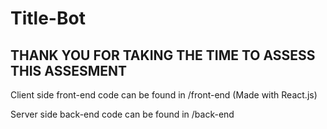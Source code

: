 # Title-Bot

## THANK YOU FOR TAKING THE TIME TO ASSESS THIS ASSESMENT

Client side front-end code can be found in /front-end (Made with React.js)

Server side back-end code can be found in /back-end
